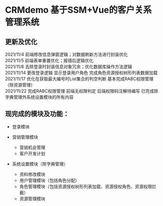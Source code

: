# CRMdemo 基于SSM+Vue的客户关系管理系统

## 更新及优化
   2021/11/4 前端修改信息弹窗逻辑；对数据刷新方法进行封装优化  
   2021/11/5 前端表单重置优化；报错后逻辑优化  
   2021/11/6 去除登录时封装信息对象冗余；优化数据库操作方法逻辑  
   2021/11/14 更改登录逻辑 显示登录用户角色 完成角色资源授权树形列表数据加载  
   2021/11/17 优化在获取最大编号时List集合的判空判断 基本完成RABC权限管理（除资源管理）  
   2021/11/22 完成RABC权限管理 前端无权限判定 后端权限码注解待编写 已完成除字典管理外系统设置模块的所有内容
## 现完成的模块及功能：

* 登录模块

* 营销管理模块
    * 营销机会管理
    * 客户开发计划

* 系统设置模块（除字典管理）
    * 资料修改模块
    * 用户管理模块（包括角色分配）
    * 角色管理模块（包括资源授权树形列表加载、资源授权角色、资源权限拦截）
    * 资源管理模块